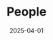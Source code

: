 ---
title: People
date: 2025-04-01

type: landing

sections:
  - block: people
    content:
      title: Meet the Team
      # Choose which groups/teams of users to display.
      #   Edit `user_groups` in each user's profile to add them to one or more of these groups.
      user_groups:
          - Principal Investigator
          - Ph.D. Students
          - Master Students
          - Lab Managers
          - Interns
          - Alumnus
      sort_by: Params.last_name
      sort_ascending: true
    design:
      show_interests: false
      show_role: true
      show_social: true
---